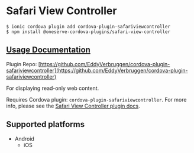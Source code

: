 # Safari View Controller

```
$ ionic cordova plugin add cordova-plugin-safariviewcontroller
$ npm install @oneserve-cordova-plugins/safari-view-controller
```

## [Usage Documentation](https://oneserve.gitbook.io/oneserve-cordova-plugins/plugins/safari-view-controller/)

Plugin Repo: [https://github.com/EddyVerbruggen/cordova-plugin-safariviewcontroller](https://github.com/EddyVerbruggen/cordova-plugin-safariviewcontroller)

For displaying read-only web content.

Requires Cordova plugin: `cordova-plugin-safariviewcontroller`. For more info, please see the [Safari View Controller plugin docs](https://github.com/EddyVerbruggen/cordova-plugin-safariviewcontroller).

## Supported platforms

- Android
  - iOS
  


